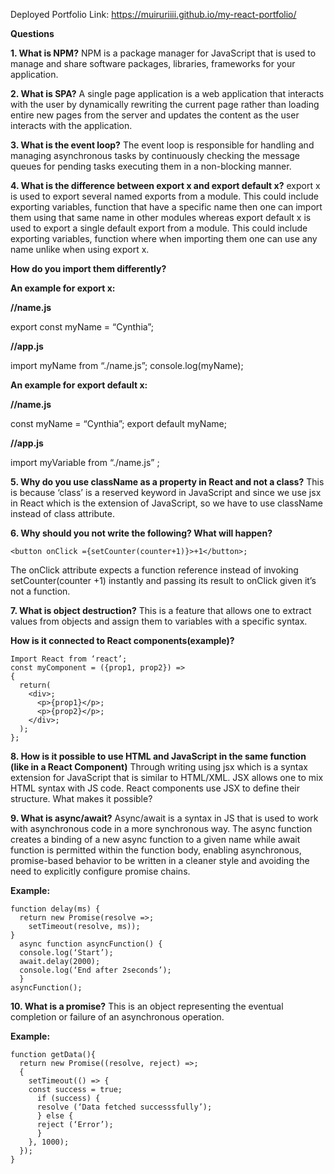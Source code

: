 Deployed Portfolio Link: https://muiruriiii.github.io/my-react-portfolio/

**Questions**

**1. What is NPM?**
NPM is a package manager for JavaScript that is used to manage and share software packages, libraries,
frameworks for your application.

**2. What is SPA?**
A single page application is a web application that interacts with the user by dynamically rewriting the
current page rather than loading entire new pages from the server and updates the content as the user
interacts with the application.

**3. What is the event loop?**
The event loop is responsible for handling and managing asynchronous tasks by continuously checking
the message queues for pending tasks executing them in a non-blocking manner.

**4. What is the difference between export x and export default x?**
export x is used to export several named exports from a module. This could include exporting variables,
function that have a specific name then one can import them using that same name in other modules
whereas export default x is used to export a single default export from a module. This could include
exporting variables, function where when importing them one can use any name unlike when using
export x.

**How do you import them differently?**

**An example for export x:**

**//name.js**

export const myName = “Cynthia”;

**//app.js**

import myName from “./name.js”;
console.log(myName);

**An example for export default x:**

**//name.js**

const myName = “Cynthia”;
export default myName;

**//app.js**

import myVariable from “./name.js” ;

**5. Why do you use className as a property in React and not a class?**
This is because ‘class’ is a reserved keyword in JavaScript and since we use jsx in React which is the
extension of JavaScript, so we have to use className instead of class attribute.

**6. Why should you not write the following?
What will happen?**
```
<button onClick ={setCounter(counter+1)}>+1</button>;
```
The onClick attribute expects a function reference instead of invoking setCounter(counter +1)
instantly and passing its result to onClick given it’s not a function.

**7. What is object destruction?**
This is a feature that allows one to extract values from objects and assign them to variables with a
specific syntax.

**How is it connected to React components(example)?**
```
Import React from ‘react’;
const myComponent = ({prop1, prop2}) =>
{
  return(
    <div>;
      <p>{prop1}</p>;
      <p>{prop2}</p>;
    </div>;
  );
};
```

**8. How is it possible to use HTML and JavaScript in the same function (like in a React
Component)**
Through writing using jsx which is a syntax extension for JavaScript that is similar to HTML/XML. JSX
allows one to mix HTML syntax with JS code. React components use JSX to define their structure.
What makes it possible?

**9. What is async/await?**
Async/await is a syntax in JS that is used to work with asynchronous code in a more synchronous way.
The async function creates a binding of a new async function to a given name while await function is
permitted within the function body, enabling asynchronous, promise-based behavior to be written in a
cleaner style and avoiding the need to explicitly configure promise chains.

**Example:**
```
function delay(ms) {
  return new Promise(resolve =>;
    setTimeout(resolve, ms));
}
  async function asyncFunction() {
  console.log(‘Start’);
  await.delay(2000);
  console.log(‘End after 2seconds’);
  }
asyncFunction();
```

**10. What is a promise?**
This is an object representing the eventual completion or failure of an asynchronous operation.

**Example:**
```
function getData(){
  return new Promise((resolve, reject) =>;
  {
    setTimeout(() => {
    const success = true;
      if (success) {
      resolve (‘Data fetched successsfully’);
      } else {
      reject (‘Error’);
      }
    }, 1000);
  });
}
```

